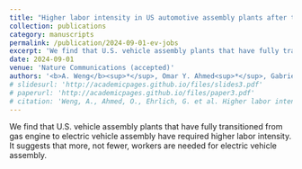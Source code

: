 ```yaml
---
title: "Higher labor intensity in US automotive assembly plants after transitioning to electric vehicles"
collection: publications
category: manuscripts
permalink: /publication/2024-09-01-ev-jobs
excerpt: 'We find that U.S. vehicle assembly plants that have fully transitioned from gas engine to electric vehicle assembly have required higher labor intensity. It suggests that more, not fewer, workers are needed for electric vehicle assembly.'
date: 2024-09-01
venue: 'Nature Communications (accepted)'
authors: '<b>A. Weng</b><sup>*</sup>, Omar Y. Ahmed<sup>*</sup>, Gabriel Ehrlich, Anna Stefanopoulou (<i>* : equal contribution</i>)'
# slidesurl: 'http://academicpages.github.io/files/slides3.pdf'
# paperurl: 'http://academicpages.github.io/files/paper3.pdf'
# citation: 'Weng, A., Ahmed, O., Ehrlich, G. et al. Higher labor intensity in US automotive assembly plants after transitioning to electric vehicles. <i>Nat Commun</i> (2024)'
---
```


We find that U.S. vehicle assembly plants that have fully transitioned from gas engine to electric vehicle assembly have required higher labor intensity. It suggests that more, not fewer, workers are needed for electric vehicle assembly.
